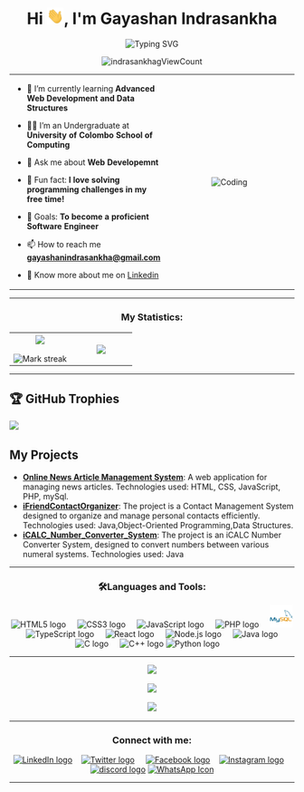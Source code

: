 
<h1 align="center">Hi <img src="https://raw.githubusercontent.com/joaobzao/joaobzao/master/wave.gif" width="30px">, I'm Gayashan Indrasankha</h1>
<p align="center" ><img src="https://readme-typing-svg.demolab.com?font=Fira+Code&pause=1000&color=D2A306&center=true&vCenter=true&random=false&width=600&lines=Driven+by+innovation+and+excellence;Bridging+technology+and+creativity;Passionate+about+building+scalable+solutions;Championing+collaborative+problem-solving;Committed+to+lifelong+learning+and+growth" alt="Typing SVG" />
</p>
<p align="center"> <img src="https://komarev.com/ghpvc/?username=indrasankhag&label=Profile%20views&color=0e75b6&style=flat" alt="indrasankhagViewCount" /> </p>

<table align="center">
<tr border="none">
<td width="50%" align="left">
  
- 🌱 I’m currently learning **Advanced Web Development and Data Structures**

- 🧑‍🎓 I’m an Undergraduate at **University of Colombo School of Computing**

- 💬 Ask me about **Web Developemnt**
  
- 🎲 Fun fact: **I love solving programming challenges in my free time!**

- 🎯 Goals: **To become a proficient Software Engineer**

- 📫 How to reach me **gayashanindrasankha@gmail.com**

- 📄 Know more about me on [Linkedin](https://www.linkedin.com/in/gayashan-indrasankha/)

</td>
<td width="50%" align="center">

  <img align="center" alt="Coding" width="450" src="https://github.com/7oSkaaa/7oSkaaa/blob/main/Images/Right_Side.gif?raw=true">

  
  </td>
</tr>
</table>

---

<h3 align="center">My Statistics:</h3>
<p align="center">
<table align="center">
<tr border="none">
<td width="50%" align="center">
  
  <img  align="center"  src="https://github-readme-stats.vercel.app/api?username=indrasankhag&theme=algolia&show_icons=true&count_private=true" />
  <br></br>
  <img  title="🔥 Get streak stats for your profile at git.io/streak-stats" alt="Mark streak" src="https://github-readme-streak-stats.herokuapp.com/?user=indrasankhag&theme=algolia&hide_border=false" /> 
</td>
<td width="50%" align="center">

  <img  align="center"  src="https://github-readme-stats.anuraghazra1.vercel.app/api/top-langs/?username=indrasankhag&theme=algolia&hide_border=false&no-bg=true&no-frame=true&langs_count=10"/>
  
  </td>
</tr>
</table>


---


## 🏆 GitHub Trophies
![](https://github-profile-trophy.vercel.app/?username=indrasankhag&theme=algolia&no-frame=false&no-bg=false&margin-w=4)

<h2 align="left">My Projects</h2>

- **[Online News Article Management System](https://github.com/indrasankhag/Online-News-Article-Management-System)**: A web application for managing news articles. Technologies used: HTML, CSS, JavaScript, PHP, mySql.
- **[iFriendContactOrganizer](https://github.com/indrasankhag/iFriendContactOrganizer)**: The project is a Contact Management System designed to organize and manage personal contacts efficiently. Technologies used: Java,Object-Oriented Programming,Data Structures.
- **[iCALC_Number_Converter_System](https://github.com/indrasankhag/iCALC_Number_Converter_System)**: The project is an iCALC Number Converter System, designed to convert numbers between various numeral systems. Technologies used: Java


---


<h3 align="center">🛠️Languages and Tools:</h3>

<div align="center">
  <img src="https://cdn.jsdelivr.net/gh/devicons/devicon/icons/html5/html5-original.svg" height="40" alt="HTML5 logo" />
  <img width="12" />
  <img src="https://cdn.jsdelivr.net/gh/devicons/devicon/icons/css3/css3-original.svg" height="40" alt="CSS3 logo" />
  <img width="12" />
  <img src="https://cdn.jsdelivr.net/gh/devicons/devicon/icons/javascript/javascript-original.svg" height="40" alt="JavaScript logo" />
  <img width="12" />
  <img src="https://cdn.jsdelivr.net/gh/devicons/devicon/icons/php/php-original.svg" height="40" alt="PHP logo" />
  <img width="12" />
  <img src="https://raw.githubusercontent.com/devicons/devicon/master/icons/mysql/mysql-original-wordmark.svg" height="40" alt="MySQL logo" />
  <img width="12" />
  <img src="https://cdn.jsdelivr.net/gh/devicons/devicon/icons/typescript/typescript-original.svg" height="40" alt="TypeScript logo" />
  <img width="12" />
  <img src="https://cdn.jsdelivr.net/gh/devicons/devicon/icons/react/react-original.svg" height="40" alt="React logo" />
  <img width="12" />
  <img src="https://upload.wikimedia.org/wikipedia/commons/d/d9/Node.js_logo.svg" height="40" alt="Node.js logo" />
  <img width="12" />
  <img src="https://cdn.jsdelivr.net/gh/devicons/devicon/icons/java/java-original.svg" height="40" alt="Java logo" />
  <img width="12" />
  <img src="https://cdn.jsdelivr.net/gh/devicons/devicon/icons/c/c-original.svg" height="40" alt="C logo" />
  <img width="12" />
  <img src="https://cdn.jsdelivr.net/gh/devicons/devicon/icons/cplusplus/cplusplus-original.svg" height="40" alt="C++ logo" />
  <img src="https://cdn.jsdelivr.net/gh/devicons/devicon/icons/python/python-original.svg" height="40" alt="Python logo" />
  <img width="12" />
</div>


---


<div align="center">
  <img src="https://profile-counter.glitch.me/indrasankhag/count.svg?"  />
</div>


<p align="center">
  <img src="https://readme-typing-svg.herokuapp.com/?font=Righteous&size=25&center=true&pause=1000&color=07F700&&vCenter=true&width=500&height=70&duration=4000&lines=Thank+you+for+visiting!+💻;+Your+interest+is+greatly+appreciated!;Let’s+collaborate+on+new+ideas!">
</p>

<p align="center">
  <img src="https://github.com/7oSkaaa/7oSkaaa/blob/main/Images/OS.gif">
</p>


  
---

<h3 align="center">Connect with me:</h3>
<p align="center">
  <a href="https://www.linkedin.com/in/gayashan-indrasankha/" target="_blank"><img src="https://cdn.jsdelivr.net/gh/devicons/devicon/icons/linkedin/linkedin-original.svg" height="40" alt="LinkedIn logo" /></a><img width="12" /> 
  <a href="https://x.com/indrasankhaG" target="_blank"><img src="https://cdn.jsdelivr.net/gh/devicons/devicon/icons/twitter/twitter-original.svg" height="40" alt="Twitter logo" /></a> <img width="12" />
  <a href="https://web.facebook.com/gayashan.indrasanka.3" target="_blank"><img src="https://cdn.jsdelivr.net/gh/devicons/devicon/icons/facebook/facebook-original.svg" height="40" alt="Facebook logo" /></a><img width="12" />
  <a href="https://www.instagram.com/_.gaiya.___/" target="_blank"><img src="https://upload.wikimedia.org/wikipedia/commons/a/a5/Instagram_icon.png" height="40" alt="Instagram logo" /></a><img width="12" />
  <a href="http://discordapp.com/users/1188408673668698214"><img src="https://raw.githubusercontent.com/maurodesouza/profile-readme-generator/master/src/assets/icons/social/discord/default.svg" width="52" height="40" alt="discord logo"  /></a>
  <a href="http://wa.me/+94753800728"><img src="https://upload.wikimedia.org/wikipedia/commons/6/6b/WhatsApp.svg" alt="WhatsApp Icon" width="40" height="40"></a>
</p>
</p>

---

